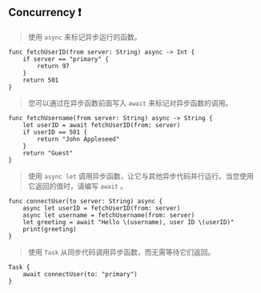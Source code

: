## Concurrency ❗️

> 使用 `async` 来标记异步运行的函数。

```
func fetchUserID(from server: String) async -> Int {
    if server == "primary" {
        return 97
    }
    return 501
}
```



> 您可以通过在异步函数前面写入 `await` 来标记对异步函数的调用。

```
func fetchUsername(from server: String) async -> String {
    let userID = await fetchUserID(from: server)
    if userID == 501 {
        return "John Appleseed"
    }
    return "Guest"
}
```



> 使用 `async let` 调用异步函数，让它与其他异步代码并行运行。当您使用它返回的值时，请编写 `await` 。

```
func connectUser(to server: String) async {
    async let userID = fetchUserID(from: server)
    async let username = fetchUsername(from: server)
    let greeting = await "Hello \(username), user ID \(userID)"
    print(greeting)
}
```

> 使用 `Task` 从同步代码调用异步函数，而无需等待它们返回。

```
Task {
    await connectUser(to: "primary")
}
```

